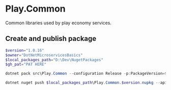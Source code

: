 # Play.Common
Common libraries used by play economy services.

## Create and publish package
```powershell
$version="1.0.16"
$owner="DotNetMicroservicesBasics"
$local_packages_path="D:\Dev\NugetPackages"
$gh_pat="PAT HERE"

dotnet pack src\Play.Common --configuration Release -p:PackageVersion=$version -p:RepositoryUrl=https://github.com/$owner/Play.Common -o $local_packages_path

dotnet nuget push $local_packages_path\Play.Common.$version.nupkg --api-key $gh_pat --source github
```